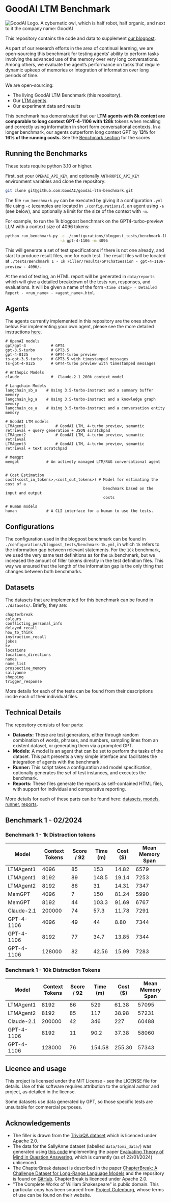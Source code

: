 # GoodAI LTM Benchmark

![GoodAI Logo. A cybernetic owl, which is half robot, half organic, and next to it the company name: GoodAI](logo.png "GoodAI Research s.r.o.")

This repository contains the code and data to supplement [our blogpost](https://www.goodai.com/introducing-goodai-ltm-benchmark/).

As part of our research efforts in the area of continual learning, we are open-sourcing this benchmark for testing agents’ ability to perform tasks involving the advanced use of the memory over very long conversations. Among others, we evaluate the agent’s performance on tasks that require dynamic upkeep of memories or integration of information over long periods of time.

We are open-sourcing:
 * The living GoodAI LTM Benchmark (this repository).
 * Our [LTM agents](model_interfaces/).
 * Our experiment data and results

This benchmark has demonstrated that our **LTM agents with 8k context are comparable to long context GPT-4-1106 with 128k**
tokens when recalling and correctly using information in short form conversational contexts. In a longer benchmark, our agents
outperform long context GPT by **13%** for **16% of the running costs.** See the [Benchmark section](#benchmark-1---022024) for the scores.

## Running the Benchmarks

These tests require python 3.10 or higher.

First, set your `OPENAI_API_KEY`, and optionally `ANTHROPIC_API_KEY` environment variables and clone the repository: 
```bash
git clone git@github.com:GoodAI/goodai-ltm-benchmark.git
```

The file `run_benchmark.py` can be executed by giving it a configuration `.yml` file using `-c` (examples are located in `./configurations/`), an agent using `-a` (see below), and optionally a limit for the size of the context with `-m`.

For example, to run the 1k blogpost benchmark on the GPT4-turbo-preview LLM with a context size of 4096 tokens:

```bash
python run_benchmark.py -c ./configurations/blogpost_tests/benchmark-1k.yml \
                        -a gpt-4-1106 -m 4096
```

This will generate a set of test specifications if there is not one already, and start to produce result files, one for each test. The result files will be located at `./tests/Benchmark 1 - 1k Filler/results/GPTChatSession - gpt-4-1106-preview - 4096/`.

At the end of testing, an HTML report will be generated in `data/reports` which will give a detailed breakdown of the tests run, responses, and evaluations. It will be given a name of the form `<time stamp> - Detailed Report - <run_name> - <agent_name>.html`.

## Agents

The agents currently implemented in this repository are the ones shown below. For implementing your own agent, please see the more detailed instructions [here](model_interfaces/README.md).

```text
# OpenAI models
gpt/gpt-4           # GPT4
gpt-3.5-turbo       # GPT3.5
gpt-4-0125          # GPT4-turbo preview
ts-gpt-3.5-turbo    # GPT3.5 with timestamped messages
ts-gpt-4-0125       # GPT4-turbo preview with timestamped messages

# Anthopic Models
claude              #  Claude-2.1 200k context model

# Langchain Models
langchain_sb_a    # Using 3.5-turbo-instruct and a summary buffer memory
langchain_kg_a    # Using 3.5-turbo-instruct and a knowledge graph memory
langchain_ce_a    # Using 3.5-turbo-instruct and a conversation entity memory

# GoodAI LTM models
LTMAgent1             # GoodAI LTM, 4-turbo preview, semantic retrieval + query generation + JSON scratchpad
LTMAgent2             # GoodAI LTM, 4-turbo preview, semantic retrieval
LTMAgent3             # GoodAI LTM, 4-turbo preview, semantic retrieval + text scratchpad

# Memgpt
memgpt            # An actively managed LTM/RAG conversational agent


# Cost Estimation
cost(<cost_in_tokens>,<cost_out_tokens>) # Model for estimating the cost of a 
                                           benchmark based on the input and output
                                           costs

# Human models
human             # A CLI interface for a human to use the tests.
```

## Configurations

The configuration used in the blogpost benchmark can be found in `./configurations/blogpost_tests/benchmark-1k.yml`, in which `1k` refers to the information gap between relevant statements. For the `10k` benchmark, we used the very same test definitions as for the `1k` benchmark, but we increased the amount of filler tokens directly in the test definition files. This way we ensured that the length of the information gap is the only thing that changes between both benchmarks.


## Datasets

The datasets that are implemented for this benchmark can be found in `./datasets/`. Briefly, they are:

```
chapterbreak
colours
conflicting_personal_info
delayed_recall
how_to_think
instruction_recall
jokes
kv
locations
locations_directions
names
name_list
prospective_memory
sallyanne
shopping
trigger_response
```

More details for each of the tests can be found from their descriptions inside each of their individual files.

## Technical Details

The repository consists of four parts:

- **Datasets:** These are test generators, either through random combination of words, phrases, and numbers, sampling lines from an existent dataset, or generating them via a prompted GPT.
- **Models:** A model is an agent that can be set to perform the tasks of the dataset. This part presents a very simple interface and facilitates the integration of agents with the benchmark.
- **Runner:** This script takes a configuration and model specification, optionally generates the set of test instances, and executes the benchmark.
- **Reports:** These files generate the reports as self-contained HTML files, with support for individual and comparative reporting. 

More details for each of these parts can be found here: [datasets](datasets/README.md), [models](model_interfaces/README.md), [runner](runner/README.md), [reports](reporting/README.md).


## Benchmark 1 - 02/2024
### Benchmark 1 - 1k Distraction tokens

| Model  | Context Tokens | Score / 92 | Time (m) | Cost ($) | Mean Memory Span |
|--------|----------------|------------|----------|----------| ---------------- |
| LTMAgent1  | 4096           | 85         | 153      | 14.82    | 6579 |
| LTMAgent1  | 8192           | 89         | 148.5    | 19.14    | 7253 |
| LTMAgent2  | 8192           | 86         | 31       | 14.31    | 7347 |
| MemGPT | 4096           | 7          | 150      | 81.24    | 5990 |
| MemGPT | 8192           | 44         | 103.3    | 91.69    | 6767 |
| Claude-2.1 | 200000         | 74         | 57.3     | 11.78 | 7291 |
| GPT-4-1106 | 4096           | 49         | 44       | 8.80     | 7344 | 
| GPT-4-1106 | 8192           | 77         | 34.7     | 13.85    | 7344 |
| GPT-4-1106 | 128000         | 82         | 42.56    | 15.99    | 7283 |


### Benchmark 1 - 10k Distraction Tokens

| Model      | Context Tokens | Score / 92 | Time (m) | Cost ($) | Mean Memory Span |
|------------|----------------|------------|----------|----------|------------------|
| LTMAgent1  | 8192           | 86         | 529      | 61.38    | 57095            |
| LTMAgent2  | 8192           | 85         | 117      | 38.98    | 57231            |
 | Claude-2.1 | 200000 | 42         | 346      | 227      | 60488            | 
| GPT-4-1106 | 8192           | 11         | 90.2     | 37.38    | 58060            | 
| GPT-4-1106 | 128000         | 76         | 154.58   | 255.30   | 57343            |

## Licence and usage
This project is licensed under the MIT License - see the LICENSE file for details. Use of this software requires attribution to the original author and project, as detailed in the license.

Some datasets use data generated by GPT, so those specific tests are unsuitable for commercial purposes.



## Acknowledgements
* The filler is drawn from the [TriviaQA dataset](https://github.com/mandarjoshi90/triviaqa) which is licenced under Apache 2.0.
* The data for the SallyAnne dataset (labelled `data/tomi_data/`) was generated using [this code](https://github.com/kayburns/tom-qa-dataset) implementing the paper [Evaluating Theory of Mind in Question Answering](https://arxiv.org/abs/1808.09352), which is currently (as of 22/01/2024) unlicenced.
* The ChapterBreak dataset is described in the paper [ChapterBreak: A Challenge Dataset for Long-Range Language Models](https://arxiv.org/abs/2204.10878) and the repository is found on [GitHub](https://github.com/SimengSun/ChapterBreak). ChapterBreak is licenced under Apache 2.0.
* "The Complete Works of William Shakespeare" is public domain. This particular copy has been sourced from [Project Gutenburg](https://www.gutenberg.org/), whose terms of use can be found on their website.   
